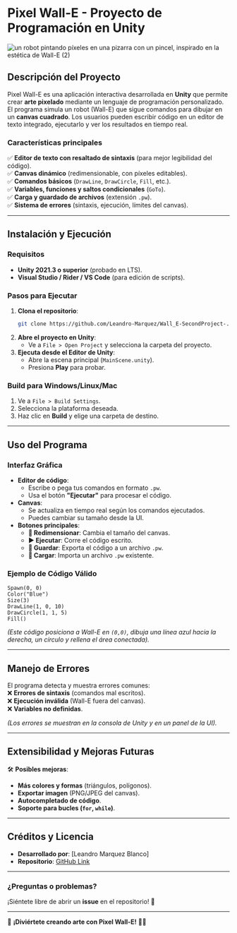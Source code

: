 # **Pixel Wall-E - Proyecto de Programación en Unity**  
![un robot pintando píxeles en una pizarra con un pincel, inspirado en la estética de Wall-E (2)](https://github.com/user-attachments/assets/56efdf72-c9e6-4997-ae18-ad933fa8e8ea)

## **Descripción del Proyecto**  
Pixel Wall-E es una aplicación interactiva desarrollada en **Unity** que permite crear **arte pixelado** mediante un lenguaje de programación personalizado. El programa simula un robot (Wall-E) que sigue comandos para dibujar en un **canvas cuadrado**. Los usuarios pueden escribir código en un editor de texto integrado, ejecutarlo y ver los resultados en tiempo real.  

### **Características principales**  
✅ **Editor de texto con resaltado de sintaxis** (para mejor legibilidad del código).  
✅ **Canvas dinámico** (redimensionable, con píxeles editables).  
✅ **Comandos básicos** (`DrawLine`, `DrawCircle`, `Fill`, etc.).  
✅ **Variables, funciones y saltos condicionales** (`GoTo`).  
✅ **Carga y guardado de archivos** (extensión `.pw`).  
✅ **Sistema de errores** (sintaxis, ejecución, límites del canvas).  

---

## **Instalación y Ejecución**  

### **Requisitos**  
- **Unity 2021.3 o superior** (probado en LTS).  
- **Visual Studio / Rider / VS Code** (para edición de scripts).  

### **Pasos para Ejecutar**  
1. **Clona el repositorio**:  
   ```bash
   git clone https://github.com/Leandro-Marquez/Wall_E-SecondProject-.git
   ```
2. **Abre el proyecto en Unity**:  
   - Ve a `File > Open Project` y selecciona la carpeta del proyecto.  
3. **Ejecuta desde el Editor de Unity**:  
   - Abre la escena principal (`MainScene.unity`).  
   - Presiona **Play** para probar.  

### **Build para Windows/Linux/Mac**  
1. Ve a `File > Build Settings`.  
2. Selecciona la plataforma deseada.  
3. Haz clic en **Build** y elige una carpeta de destino.  

---

## **Uso del Programa**  

### **Interfaz Gráfica**  
- **Editor de código**:  
  - Escribe o pega tus comandos en formato `.pw`.  
  - Usa el botón **"Ejecutar"** para procesar el código.  
- **Canvas**:  
  - Se actualiza en tiempo real según los comandos ejecutados.  
  - Puedes cambiar su tamaño desde la UI.  
- **Botones principales**:  
  - **🔄 Redimensionar**: Cambia el tamaño del canvas.  
  - **▶️ Ejecutar**: Corre el código escrito.  
  - **💾 Guardar**: Exporta el código a un archivo `.pw`.  
  - **📂 Cargar**: Importa un archivo `.pw` existente.  

### **Ejemplo de Código Válido**  
```plaintext
Spawn(0, 0)  
Color("Blue")  
Size(3)  
DrawLine(1, 0, 10)  
DrawCircle(1, 1, 5)  
Fill()  
```
*(Este código posiciona a Wall-E en `(0,0)`, dibuja una línea azul hacia la derecha, un círculo y rellena el área conectada).*  

---

## **Manejo de Errores**  
El programa detecta y muestra errores comunes:  
❌ **Errores de sintaxis** (comandos mal escritos).  
❌ **Ejecución inválida** (Wall-E fuera del canvas).  
❌ **Variables no definidas**.  

*(Los errores se muestran en la consola de Unity y en un panel de la UI).*  

---

## **Extensibilidad y Mejoras Futuras**  
🛠 **Posibles mejoras**:  
- **Más colores y formas** (triángulos, polígonos).  
- **Exportar imagen** (PNG/JPEG del canvas).  
- **Autocompletado de código**.  
- **Soporte para bucles (`for`, `while`)**.  

---

## **Créditos y Licencia**  
- **Desarrollado por**: [Leandro Marquez Blanco]  
- **Repositorio**: [GitHub Link]([https://github.com/tu-usuario/pixel-wall-e-unity](https://github.com/Leandro-Marquez/Wall_E-SecondProject-))  

---

### **¿Preguntas o problemas?**  
¡Siéntete libre de abrir un **issue** en el repositorio! 🚀  

--- 

🔹 **¡Diviértete creando arte con Pixel Wall-E!** 🎨🤖
